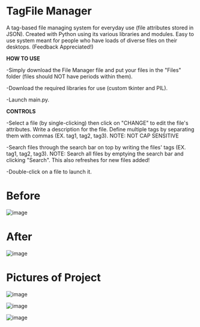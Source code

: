# TagFile Manager
A tag-based file managing system for everyday use (file attributes stored in JSON). Created with Python using its various libraries and modules.
Easy to use system meant for people who have loads of diverse files on their desktops. 
(Feedback Appreciated!)


**HOW TO USE**

-Simply download the File Manager file and put your files in the "Files" folder (files should NOT have periods within them).

-Download the required libraries for use (custom tkinter and PIL).

-Launch main.py.

**CONTROLS**

-Select a file (by single-clicking) then click on "CHANGE" to edit the file's attributes. Write a description for the file. Define multiple tags by separating them with commas (EX. tag1, tag2, tag3). NOTE: NOT CAP SENSITIVE

-Search files through the search bar on top by writing the files' tags (EX. tag1, tag2, tag3). NOTE: Search all files by emptying the search bar and clicking "Search". This also refreshes for new files added!

-Double-click on a file to launch it.

# Before

![image](https://github.com/user-attachments/assets/6f317ac0-2100-4192-8862-6a67c7c65b38)


# After

![image](https://github.com/user-attachments/assets/0ece3c46-b316-40a5-9ad8-9f8e43c39b26)



# Pictures of Project
![image](https://github.com/user-attachments/assets/f85793f1-b986-4cbc-bf97-e05976c8f8fb)

![image](https://github.com/user-attachments/assets/c151f554-e820-4fac-91fd-fddca6c39ee2)

![image](https://github.com/user-attachments/assets/d67427cd-937f-4621-aa66-d67947981854)


